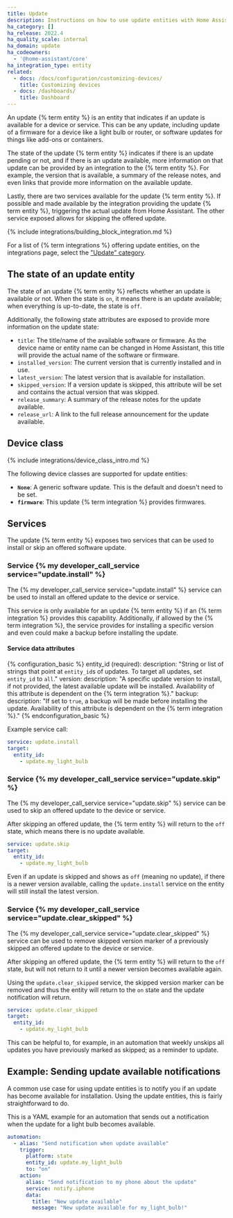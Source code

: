 ```yaml
---
title: Update
description: Instructions on how to use update entities with Home Assistant.
ha_category: []
ha_release: 2022.4
ha_quality_scale: internal
ha_domain: update
ha_codeowners:
  - '@home-assistant/core'
ha_integration_type: entity
related:
  - docs: /docs/configuration/customizing-devices/
    title: Customizing devices
  - docs: /dashboards/
    title: Dashboard
---
```


An update {% term entity %} is an entity that indicates if an update is available for a
device or service. This can be any update, including update of a firmware
for a device like a light bulb or router, or software updates for things like
add-ons or containers.

The state of the update {% term entity %} indicates if there is an update pending or not,
and if there is an update available, more information on that update can be
provided by an integration to the {% term entity %}. For example, the version that is
available, a summary of the release notes, and even links that provide more
information on the available update.

Lastly, there are two services available for the update {% term entity %}. If possible and
made available by the integration providing the update {% term entity %}, triggering
the actual update from Home Assistant. The other service exposed allows for
skipping the offered update.

{% include integrations/building_block_integration.md %}

For a list of {% term integrations %} offering update entities, on the integrations page, select the ["Update" category](/integrations/#update).

## The state of an update entity

The state of an update {% term entity %} reflects whether an update is available or not.
When the state is `on`, it means there is an update available; when everything
is up-to-date, the state is `off`.

Additionally, the following state attributes are exposed to provide more
information on the update state:

- `title`: The title/name of the available software or firmware. As the device
  name or entity name can be changed in Home Assistant, this title will provide
  the actual name of the software or firmware.
- `installed_version`: The current version that is currently installed and in use.
- `latest_version`: The latest version that is available for installation.
- `skipped_version`: If a version update is skipped, this attribute will be set
  and contains the actual version that was skipped.
- `release_summary`: A summary of the release notes for the update available.
- `release_url`: A link to the full release announcement for the update available.

## Device class

{% include integrations/device_class_intro.md %}

The following device classes are supported for update entities:

- **`None`**: A generic software update. This is the default and doesn't need
  to be set.
- **`firmware`**: This update {% term integration %} provides firmwares.

## Services

The update {% term entity %} exposes two services that can be used to install or skip
an offered software update.

### Service {% my developer_call_service service="update.install" %}

The {% my developer_call_service service="update.install" %} service can be used
to install an offered update to the device or service.

This service is only available for an update {% term entity %} if an {% term integration %} provides
this capability. Additionally, if allowed by the {% term integration %}, the service
provides for installing a specific version and even could make a
backup before installing the update.

#### Service data attributes

{% configuration_basic %}
entity_id (required):
  description: "String or list of strings that point at `entity_id`s of updates. To target all updates, set `entity_id` to `all`."
version:
  description: "A specific update version to install, if not provided, the latest available update will be installed. Availability of this attribute is dependent on the {% term integration %}."
backup:
  description: "If set to `true`, a backup will be made before installing the update. Availability of this attribute is dependent on the {% term integration %}."
{% endconfiguration_basic %}

Example service call:

```yaml
service: update.install
target:
  entity_id:
    - update.my_light_bulb
```

### Service {% my developer_call_service service="update.skip" %}

The {% my developer_call_service service="update.skip" %} service can be used
to skip an offered update to the device or service.

After skipping an offered update, the {% term entity %} will return to the `off` state,
which means there is no update available.

```yaml
service: update.skip
target:
  entity_id:
    - update.my_light_bulb
```

Even if an update is skipped and shows as `off` (meaning no update), if there
is a newer version available, calling the `update.install` service on the entity
will still install the latest version.

### Service {% my developer_call_service service="update.clear_skipped" %}

The {% my developer_call_service service="update.clear_skipped" %} service can
be used to remove skipped version marker of a previously skipped an offered
update to the device or service.

After skipping an offered update, the {% term entity %} will return to the `off` state,
but will not return to it until a newer version becomes available again.

Using the `update.clear_skipped` service, the skipped version marker can be
removed and thus the entity will return to the `on` state and the update
notification will return.

```yaml
service: update.clear_skipped
target:
  entity_id:
    - update.my_light_bulb
```

This can be helpful to, for example, in an automation that weekly unskips
all updates you have previously marked as skipped; as a reminder to update.

## Example: Sending update available notifications

A common use case for using update entities is to notify you if an update
has become available for installation. Using the update entities,
this is fairly straightforward to do.

This is a YAML example for an automation that sends out a notification when
the update for a light bulb becomes available.

```yaml
automation:
  - alias: "Send notification when update available"
    trigger:
      platform: state
      entity_id: update.my_light_bulb
      to: "on"
    action:
      alias: "Send notification to my phone about the update"
      service: notify.iphone
      data:
        title: "New update available"
        message: "New update available for my_light_bulb!"
```
